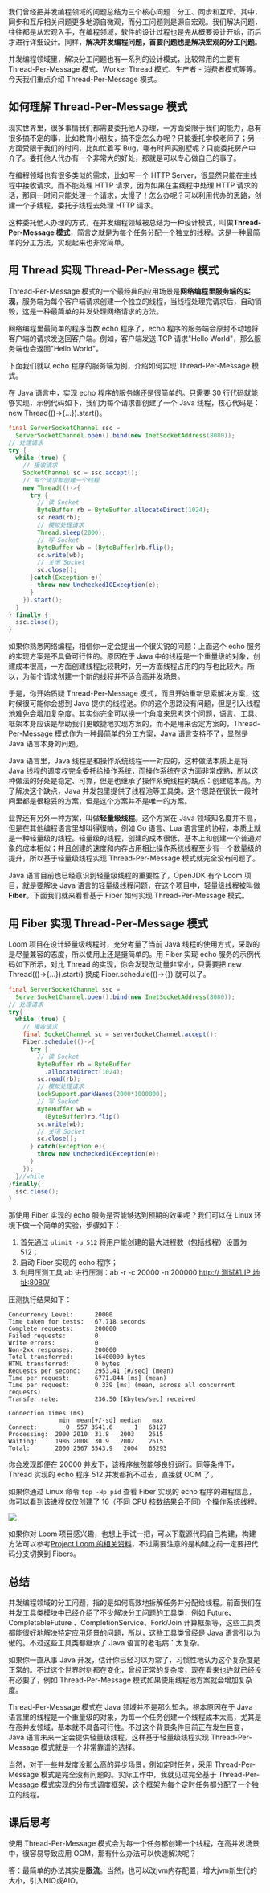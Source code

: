 我们曾经把并发编程领域的问题总结为三个核心问题：分工、同步和互斥。其中，同步和互斥相关问题更多地源自微观，而分工问题则是源自宏观。我们解决问题，往往都是从宏观入手，在编程领域，软件的设计过程也是先从概要设计开始，而后才进行详细设计。同样，**解决并发编程问题，首要问题也是解决宏观的分工问题**。

并发编程领域里，解决分工问题也有一系列的设计模式，比较常用的主要有 Thread-Per-Message 模式、Worker Thread 模式、生产者 - 消费者模式等等。今天我们重点介绍 Thread-Per-Message 模式。

<!--more-->

## 如何理解 Thread-Per-Message 模式

现实世界里，很多事情我们都需要委托他人办理，一方面受限于我们的能力，总有很多搞不定的事，比如教育小朋友，搞不定怎么办呢？只能委托学校老师了；另一方面受限于我们的时间，比如忙着写 Bug，哪有时间买别墅呢？只能委托房产中介了。委托他人代办有一个非常大的好处，那就是可以专心做自己的事了。

在编程领域也有很多类似的需求，比如写一个 HTTP Server，很显然只能在主线程中接收请求，而不能处理 HTTP 请求，因为如果在主线程中处理 HTTP 请求的话，那同一时间只能处理一个请求，太慢了！怎么办呢？可以利用代办的思路，创建一个子线程，委托子线程去处理 HTTP 请求。

这种委托他人办理的方式，在并发编程领域被总结为一种设计模式，叫做**Thread-Per-Message 模式**，简言之就是为每个任务分配一个独立的线程。这是一种最简单的分工方法，实现起来也非常简单。



## 用 Thread 实现 Thread-Per-Message 模式

Thread-Per-Message 模式的一个最经典的应用场景是**网络编程里服务端的实现**，服务端为每个客户端请求创建一个独立的线程，当线程处理完请求后，自动销毁，这是一种最简单的并发处理网络请求的方法。

网络编程里最简单的程序当数 echo 程序了，echo 程序的服务端会原封不动地将客户端的请求发送回客户端。例如，客户端发送 TCP 请求"Hello World"，那么服务端也会返回"Hello World"。

下面我们就以 echo 程序的服务端为例，介绍如何实现 Thread-Per-Message 模式。

在 Java 语言中，实现 echo 程序的服务端还是很简单的。只需要 30 行代码就能够实现，示例代码如下，我们为每个请求都创建了一个 Java 线程，核心代码是：new Thread(()->{…}).start()。



```java
final ServerSocketChannel ssc = 
  ServerSocketChannel.open().bind(new InetSocketAddress(8080));
// 处理请求    
try {
  while (true) {
    // 接收请求
    SocketChannel sc = ssc.accept();
    // 每个请求都创建一个线程
    new Thread(()->{
      try {
        // 读 Socket
        ByteBuffer rb = ByteBuffer.allocateDirect(1024);
        sc.read(rb);
        // 模拟处理请求
        Thread.sleep(2000);
        // 写 Socket
        ByteBuffer wb = (ByteBuffer)rb.flip();
        sc.write(wb);
        // 关闭 Socket
        sc.close();
      }catch(Exception e){
        throw new UncheckedIOException(e);
      }
    }).start();
  }
} finally {
  ssc.close();
}   
```

如果你熟悉网络编程，相信你一定会提出一个很尖锐的问题：上面这个 echo 服务的实现方案是不具备可行性的。原因在于 Java 中的线程是一个重量级的对象，创建成本很高，一方面创建线程比较耗时，另一方面线程占用的内存也比较大。所以，为每个请求创建一个新的线程并不适合高并发场景。

于是，你开始质疑 Thread-Per-Message 模式，而且开始重新思索解决方案，这时候很可能你会想到 Java 提供的线程池。你的这个思路没有问题，但是引入线程池难免会增加复杂度。其实你完全可以换一个角度来思考这个问题，语言、工具、框架本身应该是帮助我们更敏捷地实现方案的，而不是用来否定方案的，Thread-Per-Message 模式作为一种最简单的分工方案，Java 语言支持不了，显然是 Java 语言本身的问题。



Java 语言里，Java 线程是和操作系统线程一一对应的，这种做法本质上是将 Java 线程的调度权完全委托给操作系统，而操作系统在这方面非常成熟，所以这种做法的好处是稳定、可靠，但是也继承了操作系统线程的缺点：创建成本高。为了解决这个缺点，Java 并发包里提供了线程池等工具类。这个思路在很长一段时间里都是很稳妥的方案，但是这个方案并不是唯一的方案。

业界还有另外一种方案，叫做**轻量级线程**。这个方案在 Java 领域知名度并不高，但是在其他编程语言里却叫得很响，例如 Go 语言、Lua 语言里的协程，本质上就是一种轻量级的线程。轻量级的线程，创建的成本很低，基本上和创建一个普通对象的成本相似；并且创建的速度和内存占用相比操作系统线程至少有一个数量级的提升，所以基于轻量级线程实现 Thread-Per-Message 模式就完全没有问题了。

Java 语言目前也已经意识到轻量级线程的重要性了，OpenJDK 有个 Loom 项目，就是要解决 Java 语言的轻量级线程问题，在这个项目中，轻量级线程被叫做**Fiber**。下面我们就来看看基于 Fiber 如何实现 Thread-Per-Message 模式。



## 用 Fiber 实现 Thread-Per-Message 模式

Loom 项目在设计轻量级线程时，充分考量了当前 Java 线程的使用方式，采取的是尽量兼容的态度，所以使用上还是挺简单的。用 Fiber 实现 echo 服务的示例代码如下所示，对比 Thread 的实现，你会发现改动量非常小，只需要把 new Thread(()->{…}).start() 换成 Fiber.schedule(()->{}) 就可以了。

```java
final ServerSocketChannel ssc = 
  ServerSocketChannel.open().bind(new InetSocketAddress(8080));
// 处理请求
try{
  while (true) {
    // 接收请求
    final SocketChannel sc = serverSocketChannel.accept();
    Fiber.schedule(()->{
      try {
        // 读 Socket
        ByteBuffer rb = ByteBuffer
          .allocateDirect(1024);
        sc.read(rb);
        // 模拟处理请求
        LockSupport.parkNanos(2000*1000000);
        // 写 Socket
        ByteBuffer wb = 
          (ByteBuffer)rb.flip()
        sc.write(wb);
        // 关闭 Socket
        sc.close();
      } catch(Exception e){
        throw new UncheckedIOException(e);
      }
    });
  }//while
}finally{
  ssc.close();
}
```

那使用 Fiber 实现的 echo 服务是否能够达到预期的效果呢？我们可以在 Linux 环境下做一个简单的实验，步骤如下：

1. 首先通过 `ulimit -u 512` 将用户能创建的最大进程数（包括线程）设置为 512；
2. 启动 Fiber 实现的 echo 程序；
3. 利用压测工具 ab 进行压测：ab -r -c 20000 -n 200000 [http:// 测试机 IP 地址:8080/](http://xn--IP-im8ckc884ihkivx9c:8080/)

压测执行结果如下：

```
Concurrency Level:      20000
Time taken for tests:   67.718 seconds
Complete requests:      200000
Failed requests:        0
Write errors:           0
Non-2xx responses:      200000
Total transferred:      16400000 bytes
HTML transferred:       0 bytes
Requests per second:    2953.41 [#/sec] (mean)
Time per request:       6771.844 [ms] (mean)
Time per request:       0.339 [ms] (mean, across all concurrent requests)
Transfer rate:          236.50 [Kbytes/sec] received
 
Connection Times (ms)
              min  mean[+/-sd] median   max
Connect:        0  557 3541.6      1   63127
Processing:  2000 2010  31.8   2003    2615
Waiting:     1986 2008  30.9   2002    2615
Total:       2000 2567 3543.9   2004   65293
```

你会发现即便在 20000 并发下，该程序依然能够良好运行。同等条件下，Thread 实现的 echo 程序 512 并发都抗不过去，直接就 OOM 了。

如果你通过 Linux 命令 `top -Hp pid` 查看 Fiber 实现的 echo 程序的进程信息，你可以看到该进程仅仅创建了 16（不同 CPU 核数结果会不同）个操作系统线程。

![](http://img.bcoder.top/2020.01.28.7/1.png)

如果你对 Loom 项目感兴趣，也想上手试一把，可以下载源代码自己构建，构建方法可以参考[Project Loom 的相关资料](https://wiki.openjdk.java.net/display/loom/Main)，不过需要注意的是构建之前一定要把代码分支切换到 Fibers。

## 总结

并发编程领域的分工问题，指的是如何高效地拆解任务并分配给线程。前面我们在并发工具类模块中已经介绍了不少解决分工问题的工具类，例如 Future、CompletableFuture 、CompletionService、Fork/Join 计算框架等，这些工具类都能很好地解决特定应用场景的问题，所以，这些工具类曾经是 Java 语言引以为傲的。不过这些工具类都继承了 Java 语言的老毛病：太复杂。

如果你一直从事 Java 开发，估计你已经习以为常了，习惯性地认为这个复杂度是正常的。不过这个世界时刻都在变化，曾经正常的复杂度，现在看来也许就已经没有必要了，例如 Thread-Per-Message 模式如果使用线程池方案就会增加复杂度。

Thread-Per-Message 模式在 Java 领域并不是那么知名，根本原因在于 Java 语言里的线程是一个重量级的对象，为每一个任务创建一个线程成本太高，尤其是在高并发领域，基本就不具备可行性。不过这个背景条件目前正在发生巨变，Java 语言未来一定会提供轻量级线程，这样基于轻量级线程实现 Thread-Per-Message 模式就是一个非常靠谱的选择。

当然，对于一些并发度没那么高的异步场景，例如定时任务，采用 Thread-Per-Message 模式是完全没有问题的。实际工作中，我就见过完全基于 Thread-Per-Message 模式实现的分布式调度框架，这个框架为每个定时任务都分配了一个独立的线程。

## 课后思考

使用 Thread-Per-Message 模式会为每一个任务都创建一个线程，在高并发场景中，很容易导致应用 OOM，那有什么办法可以快速解决呢？

答：最简单的办法其实是**限流**。当然，也可以改jvm内存配置，增大jvm新生代的大小，引入NIO或AIO。

